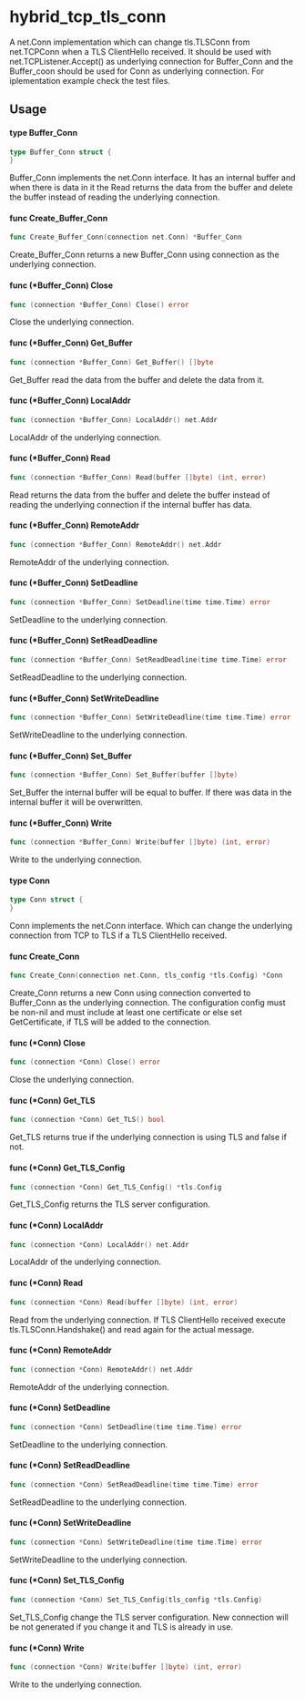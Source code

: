 # hybrid_tcp_tls_conn

A net.Conn implementation which can change tls.TLSConn from net.TCPConn when a
TLS ClientHello received. It should be used with net.TCPListener.Accept() as
underlying connection for Buffer_Conn and the Buffer_coon should be used for
Conn as underlying connection. For iplementation example check the test files.

## Usage

#### type Buffer_Conn

```go
type Buffer_Conn struct {
}
```

Buffer_Conn implements the net.Conn interface. It has an internal buffer and
when there is data in it the Read returns the data from the buffer and delete
the buffer instead of reading the underlying connection.

#### func  Create_Buffer_Conn

```go
func Create_Buffer_Conn(connection net.Conn) *Buffer_Conn
```

Create_Buffer_Conn returns a new Buffer_Conn using connection as the underlying
connection.

#### func (*Buffer_Conn) Close

```go
func (connection *Buffer_Conn) Close() error
```

Close the underlying connection.

#### func (*Buffer_Conn) Get_Buffer

```go
func (connection *Buffer_Conn) Get_Buffer() []byte
```

Get_Buffer read the data from the buffer and delete the data from it.

#### func (*Buffer_Conn) LocalAddr

```go
func (connection *Buffer_Conn) LocalAddr() net.Addr
```

LocalAddr of the underlying connection.

#### func (*Buffer_Conn) Read

```go
func (connection *Buffer_Conn) Read(buffer []byte) (int, error)
```

Read returns the data from the buffer and delete the buffer instead of reading
the underlying connection if the internal buffer has data.

#### func (*Buffer_Conn) RemoteAddr

```go
func (connection *Buffer_Conn) RemoteAddr() net.Addr
```

RemoteAddr of the underlying connection.

#### func (*Buffer_Conn) SetDeadline

```go
func (connection *Buffer_Conn) SetDeadline(time time.Time) error
```

SetDeadline to the underlying connection.

#### func (*Buffer_Conn) SetReadDeadline

```go
func (connection *Buffer_Conn) SetReadDeadline(time time.Time) error
```

SetReadDeadline to the underlying connection.

#### func (*Buffer_Conn) SetWriteDeadline

```go
func (connection *Buffer_Conn) SetWriteDeadline(time time.Time) error
```

SetWriteDeadline to the underlying connection.

#### func (*Buffer_Conn) Set_Buffer

```go
func (connection *Buffer_Conn) Set_Buffer(buffer []byte)
```

Set_Buffer the internal buffer will be equal to buffer. If there was data in the
internal buffer it will be overwritten.

#### func (*Buffer_Conn) Write

```go
func (connection *Buffer_Conn) Write(buffer []byte) (int, error)
```

Write to the underlying connection.

#### type Conn

```go
type Conn struct {
}
```

Conn implements the net.Conn interface. Which can change the underlying
connection from TCP to TLS if a TLS ClientHello received.

#### func  Create_Conn

```go
func Create_Conn(connection net.Conn, tls_config *tls.Config) *Conn
```

Create_Conn returns a new Conn using connection converted to Buffer_Conn as the
underlying connection. The configuration config must be non-nil and must include
at least one certificate or else set GetCertificate, if TLS will be added to the
connection.

#### func (*Conn) Close

```go
func (connection *Conn) Close() error
```

Close the underlying connection.

#### func (*Conn) Get_TLS

```go
func (connection *Conn) Get_TLS() bool
```

Get_TLS returns true if the underlying connection is using TLS and false if not.

#### func (*Conn) Get_TLS_Config

```go
func (connection *Conn) Get_TLS_Config() *tls.Config
```

Get_TLS_Config returns the TLS server configuration.

#### func (*Conn) LocalAddr

```go
func (connection *Conn) LocalAddr() net.Addr
```

LocalAddr of the underlying connection.

#### func (*Conn) Read

```go
func (connection *Conn) Read(buffer []byte) (int, error)
```

Read from the underlying connection. If TLS ClientHello received execute
tls.TLSConn.Handshake() and read again for the actual message.

#### func (*Conn) RemoteAddr

```go
func (connection *Conn) RemoteAddr() net.Addr
```

RemoteAddr of the underlying connection.

#### func (*Conn) SetDeadline

```go
func (connection *Conn) SetDeadline(time time.Time) error
```

SetDeadline to the underlying connection.

#### func (*Conn) SetReadDeadline

```go
func (connection *Conn) SetReadDeadline(time time.Time) error
```

SetReadDeadline to the underlying connection.

#### func (*Conn) SetWriteDeadline

```go
func (connection *Conn) SetWriteDeadline(time time.Time) error
```

SetWriteDeadline to the underlying connection.

#### func (*Conn) Set_TLS_Config

```go
func (connection *Conn) Set_TLS_Config(tls_config *tls.Config)
```

Set_TLS_Config change the TLS server configuration. New connection will be not
generated if you change it and TLS is already in use.

#### func (*Conn) Write

```go
func (connection *Conn) Write(buffer []byte) (int, error)
```

Write to the underlying connection.
